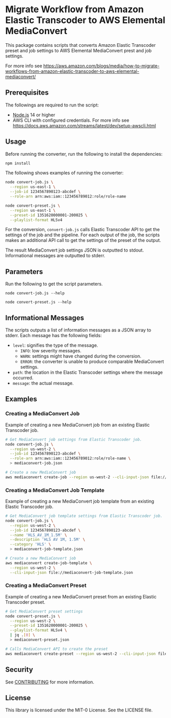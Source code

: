 # Migrate Workflow from Amazon Elastic Transcoder to AWS Elemental MediaConvert

This package contains scripts that converts Amazon Elastic Transcoder preset and job settings to AWS
Elemental MediaConvert prest and job settings.

For more info see https://aws.amazon.com/blogs/media/how-to-migrate-workflows-from-amazon-elastic-transcoder-to-aws-elemental-mediaconvert/

## Prerequisites

The followings are required to run the script:

- [Node.js](https://nodejs.org/) 14 or higher
- AWS CLI with configured credentials. For more info see https://docs.aws.amazon.com/streams/latest/dev/setup-awscli.html

## Usage

Before running the converter, run the following to install the dependencies:

```bash
npm install
```

The following shows examples of running the converter:

```bash
node convert-job.js \
  --region us-east-1 \
  --job-id 1234567890123-abcdef \
  --role-arn arn:aws:iam::123456789012:role/role-name
```

```bash
node convert-preset.js \
  --region us-east-1 \
  --preset-id 1351620000001-200025 \
  --playlist-format HLSv4
```

For the conversion, `convert-job.js` calls Elastic Transcoder API to get the settings of the job and
the pipeline. For each output of the job, the scripts makes an additional API call to get the
settings of the preset of the output.

The result MediaConvert job settings JSON is outputted to stdout. Informational messages are
outputted to stderr.

## Parameters

Run the following to get the script parameters.

```
node convert-job.js --help

node convert-preset.js --help
```

## Informational Messages

The scripts outputs a list of information messages as a JSON array to stderr. Each message has the
following fields:

- `level`: signifies the type of the message.
  - `INFO`: low severity messages.
  - `WARN`: settings might have changed during the conversion.
  - `ERROR`: the converter is unable to produce comparable MediaConvert settings.
- `path`: the location in the Elastic Transcoder settings where the message occurred.
- `message`: the actual message.

## Examples

### Creating a MediaConvert Job

Example of creating a new MediaConvert job from an existing Elastic Transcoder job.

```bash
# Get MediaConvert job settings from Elastic Transcoder job.
node convert-job.js \
  --region us-west-2 \
  --job-id 1234567890123-abcdef \
  --role-arn arn:aws:iam::123456789012:role/role-name \
  > mediaconvert-job.json

# Create a new MediaConvert job
aws mediaconvert create-job --region us-west-2 --cli-input-json file://mediaconvert-job.json
```

### Creating a MediaConvert Job Template

Example of creating a new MediaConvert job template from an existing Elastic Transcoder job.

```bash
# Get MediaConvert job template settings from Elastic Transcoder job.
node convert-job.js \
  --region us-west-2 \
  --job-id 1234567890123-abcdef \
  --name 'HLS_AV_1M_1.5M' \
  --description 'HLS AV 1M, 1.5M' \
  --category 'HLS' \
  > mediaconvert-job-template.json

# Create a new MediaConvert job
aws mediaconvert create-job-template \
  --region us-west-2 \
  --cli-input-json file://mediaconvert-job-template.json
```

### Creating a MediaConvert Preset

Example of creating a new MediaConvert preset from an existing Elastic Transcoder preset.

```bash
# Get MediaConvert preset settings
node convert-preset.js \
  --region us-west-2 \
  --preset-id 1351620000001-200025 \
  --playlist-format HLSv4 \
  | jq .[0] \
  > mediaconvert-preset.json

# Calls MediaConvert API to create the preset
aws mediaconvert create-preset --region us-west-2 --cli-input-json file://mediaconvert-preset.json
```

## Security

See [CONTRIBUTING](CONTRIBUTING.md#security-issue-notifications) for more information.

## License

This library is licensed under the MIT-0 License. See the LICENSE file.

